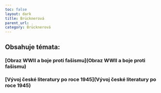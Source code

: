 ```yaml
---
toc: false
layout: dark
title: Brücknerová 
parent_url: . 
category: Brücknerová 
---
```


## Obsahuje témata: 

### [Obraz WWII a boje proti fašismu](Obraz WWII a boje proti fašismu) 

### [Vývoj české literatury po roce 1945](Vývoj české literatury po roce 1945) 
